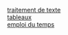 [traitement de texte](traitement_texte.md) <br>
[tableaux](tableaux.md) <br>
[emploi du temps](edt.md)

